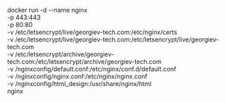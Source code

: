 docker run -d --name nginx \
-p 443:443 \
-p 80:80 \
-v /etc/letsencrypt/live/georgiev-tech.com:/etc/nginx/certs \
-v /etc/letsencrypt/live/georgiev-tech.com:/etc/letsencrypt/live/georgiev-tech.com \
-v /etc/letsencrypt/archive/georgiev-tech.com:/etc/letsencrypt/archive/georgiev-tech.com \
-v /nginxconfig/default.conf:/etc/nginx/conf.d/default.conf \
-v /nginxconfig/nginx.conf:/etc/nginx/nginx.conf \
-v /nginxconfig/html_design:/usr/share/nginx/html \
nginx
